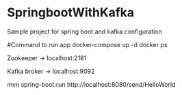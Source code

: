 # SpringbootWithKafka
Sample project for spring boot and kafka configuration

#Command to run app
docker-compose up -d
docker ps

Zookeeper → localhost:2181

Kafka broker → localhost:9092

mvn spring-boot:run
http://localhost:8080/send/HelloWorld

